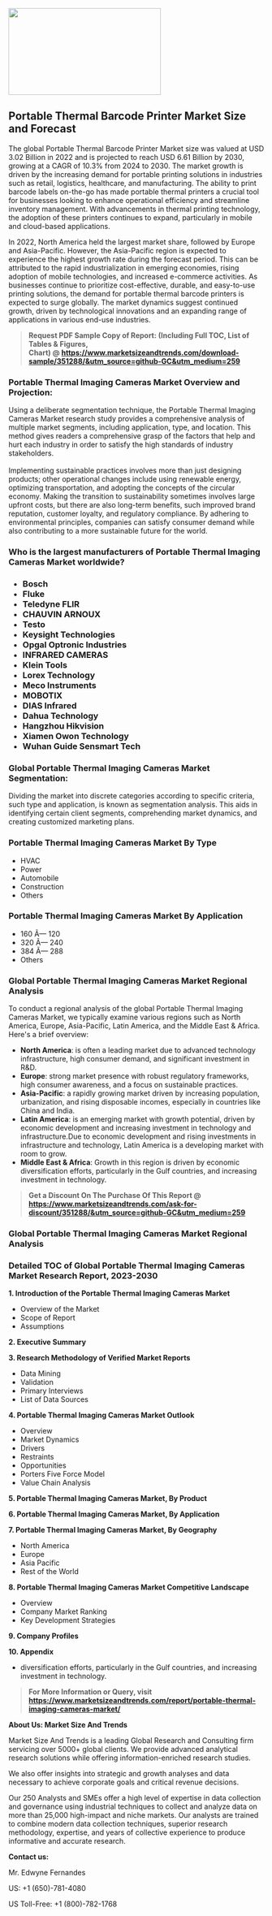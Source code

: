 <p><img class="alignnone size-medium wp-image-20088" src="https://ffe5etoiles.com/wp-content/uploads/2024/12/MST1-300x171.png" alt="" width="300" height="171" /></p><h2>Portable Thermal Barcode Printer Market Size and Forecast</h2><p>The global Portable Thermal Barcode Printer Market size was valued at USD 3.02 Billion in 2022 and is projected to reach USD 6.61 Billion by 2030, growing at a CAGR of 10.3% from 2024 to 2030. The market growth is driven by the increasing demand for portable printing solutions in industries such as retail, logistics, healthcare, and manufacturing. The ability to print barcode labels on-the-go has made portable thermal printers a crucial tool for businesses looking to enhance operational efficiency and streamline inventory management. With advancements in thermal printing technology, the adoption of these printers continues to expand, particularly in mobile and cloud-based applications.</p><p>In 2022, North America held the largest market share, followed by Europe and Asia-Pacific. However, the Asia-Pacific region is expected to experience the highest growth rate during the forecast period. This can be attributed to the rapid industrialization in emerging economies, rising adoption of mobile technologies, and increased e-commerce activities. As businesses continue to prioritize cost-effective, durable, and easy-to-use printing solutions, the demand for portable thermal barcode printers is expected to surge globally. The market dynamics suggest continued growth, driven by technological innovations and an expanding range of applications in various end-use industries.</p></p><blockquote id="" class=""><strong>Request PDF Sample Copy of Report: (Including Full TOC, List of Tables &amp; Figures, Chart)&nbsp;@&nbsp;<strong><a href="https://www.marketsizeandtrends.com/download-sample/351288/&utm_source=github-GC&utm_medium=259" target="_blank">https://www.marketsizeandtrends.com/download-sample/351288/&utm_source=github-GC&utm_medium=259</a></strong></strong></blockquote><h3 id="" class="">Portable Thermal Imaging Cameras Market&nbsp;Overview and Projection:</h3><p id="" class="">Using a deliberate segmentation technique, the Portable Thermal Imaging Cameras Market research study provides a comprehensive analysis of multiple market segments, including application, type, and location. This method gives readers a comprehensive grasp of the factors that help and hurt each industry in order to satisfy the high standards of industry stakeholders. <br /> <br />Implementing sustainable practices involves more than just designing products; other operational changes include using renewable energy, optimizing transportation, and adopting the concepts of the circular economy. Making the transition to sustainability sometimes involves large upfront costs, but there are also long-term benefits, such improved brand reputation, customer loyalty, and regulatory compliance. By adhering to environmental principles, companies can satisfy consumer demand while also contributing to a more sustainable future for the world.</p><h3 id="" class="">Who is the largest manufacturers of&nbsp;Portable Thermal Imaging Cameras Market worldwide?</h3><h3 class=""><p><ul><li>Bosch </li><li> Fluke </li><li> Teledyne FLIR </li><li> CHAUVIN ARNOUX </li><li> Testo </li><li> Keysight Technologies </li><li> Opgal Optronic Industries </li><li> INFRARED CAMERAS </li><li> Klein Tools </li><li> Lorex Technology </li><li> Meco Instruments </li><li> MOBOTIX </li><li> DIAS Infrared </li><li> Dahua Technology </li><li> Hangzhou Hikvision </li><li> Xiamen Owon Technology </li><li> Wuhan Guide Sensmart Tech</li></ul></p></h3><h3 id="" class="">Global&nbsp;Portable Thermal Imaging Cameras Market Segmentation:</h3><p id="" class="">Dividing the market into discrete categories according to specific criteria, such type and application, is known as segmentation analysis. This aids in identifying certain client segments, comprehending market dynamics, and creating customized marketing plans.</p><h3 id="" class="">Portable Thermal Imaging Cameras Market&nbsp;By Type</h3><p><p><ul><li>HVAC</li><li> Power</li><li> Automobile</li><li> Construction</li><li> Others</p></li></ul></p></p><h3 id="" class="">Portable Thermal Imaging Cameras Market&nbsp;By Application</h3><p class=""><p><ul><li>160 Ã— 120</li><li> 320 Ã— 240</li><li> 384 Ã— 288</li><li> Others</li></ul></p></p><h3 id="" class="">Global Portable Thermal Imaging Cameras Market Regional Analysis</h3><p id="" class="">To conduct a regional analysis of the global Portable Thermal Imaging Cameras Market, we typically examine various regions such as North America, Europe, Asia-Pacific, Latin America, and the Middle East &amp; Africa. Here's a brief overview:</p><ul><li><strong>North America</strong>: is often a leading market due to advanced technology infrastructure, high consumer demand, and significant investment in R&amp;D.</li><li><strong>Europe</strong>: strong market presence with robust regulatory frameworks, high consumer awareness, and a focus on sustainable practices.</li><li><strong>Asia-Pacific</strong>: a rapidly growing market driven by increasing population, urbanization, and rising disposable incomes, especially in countries like China and India.</li><li><strong>Latin America</strong>: is an emerging market with growth potential, driven by economic development and increasing investment in technology and infrastructure.Due to economic development and rising investments in infrastructure and technology, Latin America is a developing market with room to grow.</li><li><strong>Middle East &amp; Africa</strong>: Growth in this region is driven by economic diversification efforts, particularly in the Gulf countries, and increasing investment in technology.</li></ul><blockquote id="" class=""><strong>Get a Discount On The Purchase Of This Report @ <strong><a href="https://www.marketsizeandtrends.com/ask-for-discount/351288/&utm_source=github-GC&utm_medium=259" target="_blank">https://www.marketsizeandtrends.com/ask-for-discount/351288/&utm_source=github-GC&utm_medium=259</a></strong></strong></blockquote><h3 id="" class="">Global Portable Thermal Imaging Cameras Market Regional Analysis</h3><h3 id="" class="">Detailed TOC of Global Portable Thermal Imaging Cameras Market Research Report, 2023-2030</h3><p id="" class=""><strong>1. Introduction of the Portable Thermal Imaging Cameras Market</strong></p><ul><li>Overview of the Market</li><li>Scope of Report</li><li>Assumptions</li></ul><p id="" class=""><strong>2. Executive Summary</strong></p><p id="" class=""><strong>3. Research Methodology of Verified Market Reports</strong></p><ul><li>Data Mining</li><li>Validation</li><li>Primary Interviews</li><li>List of Data Sources</li></ul><p id="" class=""><strong>4. Portable Thermal Imaging Cameras Market Outlook</strong></p><ul><li>Overview</li><li>Market Dynamics</li><li>Drivers</li><li>Restraints</li><li>Opportunities</li><li>Porters Five Force Model</li><li>Value Chain Analysis</li></ul><p id="" class=""><strong>5. Portable Thermal Imaging Cameras Market, By Product</strong></p><p id="" class=""><strong>6. Portable Thermal Imaging Cameras Market, By Application</strong></p><p id="" class=""><strong>7. Portable Thermal Imaging Cameras Market, By Geography</strong></p><ul><li>North America</li><li>Europe</li><li>Asia Pacific</li><li>Rest of the World</li></ul><p id="" class=""><strong>8. Portable Thermal Imaging Cameras Market Competitive Landscape</strong></p><ul><li>Overview</li><li>Company Market Ranking</li><li>Key Development Strategies</li></ul><p id="" class=""><strong>9. Company Profiles</strong></p><p id="" class=""><strong>10. Appendix</strong></p><ul><li>diversification efforts, particularly in the Gulf countries, and increasing investment in technology.</li></ul><blockquote id="" class=""><strong>For More Information or Query, visit <strong><strong><a href="https://www.marketsizeandtrends.com/report/portable-thermal-imaging-cameras-market/" target="_blank">https://www.marketsizeandtrends.com/report/portable-thermal-imaging-cameras-market/</a></strong></strong></strong></blockquote><p id="" class=""><strong>About Us: Market Size And Trends</strong></p><p id="" class="">Market Size And Trends is a leading Global Research and Consulting firm servicing over 5000+ global clients. We provide advanced analytical research solutions while offering information-enriched research studies.</p><p id="" class="">We also offer insights into strategic and growth analyses and data necessary to achieve corporate goals and critical revenue decisions.</p><p id="" class="">Our 250 Analysts and SMEs offer a high level of expertise in data collection and governance using industrial techniques to collect and analyze data on more than 25,000 high-impact and niche markets. Our analysts are trained to combine modern data collection techniques, superior research methodology, expertise, and years of collective experience to produce informative and accurate research.</p><p id="" class=""><strong>Contact us:</strong></p><p id="" class="">Mr. Edwyne Fernandes</p><p id="" class="">US: +1 (650)-781-4080</p><p id="" class="">US Toll-Free: +1 (800)-782-1768</p>
